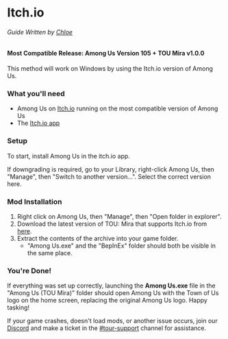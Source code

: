 
# Itch.io
###### Guide Written by [Chloe](https://totallychloe.carrd.co/)

#### Most Compatible Release: Among Us Version 105 + TOU Mira v1.0.0

This method will work on Windows by using the Itch.io version of Among Us.

### What you'll need

- Among Us on [Itch.io](https://innersloth.itch.io/among-us) running on the most compatible version of Among Us
- The [Itch.io app](https://itch.io/app)

### Setup

To start, install Among Us in the itch.io app. 

If downgrading is required, go to your Library, right-click Among Us, then "Manage", then "Switch to another version...". Select the correct version here.

### Mod Installation

1. Right click on Among Us, then "Manage", then "Open folder in explorer".
1. Download the latest version of TOU: Mira that supports Itch.io from [here](https://github.com/AU-Avengers/TOU-Mira/releases/latest).
2. Extract the contents of the archive into your game folder.
    - "Among Us.exe" and the "BepInEx" folder should both be visible in the same place.

### You're Done!

If everything was set up correctly, launching the **Among Us.exe** file in the "Among Us (TOU Mira)" folder should open Among Us with the Town of Us logo on the home screen, replacing the original Among Us logo. Happy tasking!

If your game crashes, doesn't load mods, or another issue occurs, join our [Discord](https://discord.gg/ugyc4EVUYZ) and make a ticket in the [#tour-support](https://discord.com/channels/890249154402586734/900986905154453504) channel for assistance.